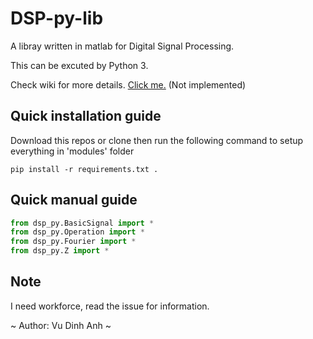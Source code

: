 # DSP-py-lib
A libray written in matlab for Digital Signal Processing.

This can be excuted by Python 3.

Check wiki for more details. [Click me.]() (Not implemented)

## Quick installation guide
Download this repos or clone then run the following command to setup everything in 'modules' folder
```
pip install -r requirements.txt .
```
## Quick manual guide
```Python
from dsp_py.BasicSignal import *
from dsp_py.Operation import *
from dsp_py.Fourier import *
from dsp_py.Z import *
```
## Note

I need workforce, read the issue for information.

~ Author: Vu Dinh Anh ~
